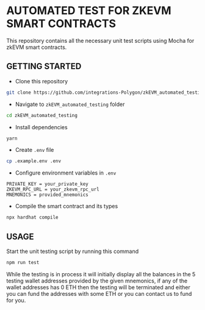 # AUTOMATED TEST FOR ZKEVM SMART CONTRACTS

This repository contains all the necessary unit test scripts using Mocha for zkEVM smart contracts.

## GETTING STARTED
- Clone this repository
```sh
git clone https://github.com/integrations-Polygon/zkEVM_automated_testing.git
```
- Navigate to `zkEVM_automated_testing` folder
```sh
cd zkEVM_automated_testing
```

- Install dependencies
```sh
yarn
```

- Create `.env` file
```sh
cp .example.env .env
```

- Configure environment variables in `.env`
```
PRIVATE_KEY = your_private_key
ZKEVM_RPC_URL = your_zkevm_rpc_url
MNEMONICS = provided_mnemonics
```
- Compile the smart contract and its types
```sh
npx hardhat compile
```
## USAGE
Start the unit testing script by running this command
```javascript
npm run test
```
While the testing is in process it will initially display all the balances in the 5 testing wallet addresses provided by the given mnemonics, if any of the wallet addresses has 0 ETH then the testing will be terminated and either you can fund the addresses with some ETH or you can contact us to fund for you.